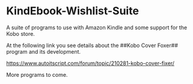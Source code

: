 # KindEbook-Wishlist-Suite
A suite of programs to use with Amazon Kindle and some support for the Kobo store.

At the following link you see details about the ##Kobo Cover Foxer## program and its development.

https://www.autoitscript.com/forum/topic/210281-kobo-cover-fixer/

More programs to come.
